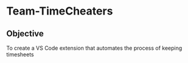 # Team-TimeCheaters

## Objective

To create a VS Code extension that automates the process of keeping timesheets
